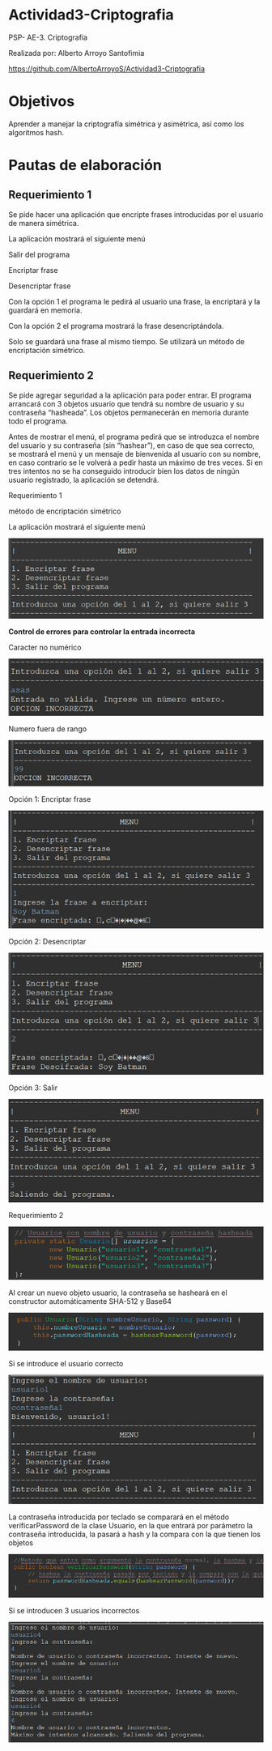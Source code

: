 # Actividad3-Criptografia
PSP- AE-3. Criptografía

Realizada por:
Alberto Arroyo Santofimia

https://github.com/AlbertoArroyoS/Actividad3-Criptografia


# Objetivos
Aprender a manejar la criptografía simétrica y asimétrica, así como los algoritmos hash.

# Pautas de elaboración

## Requerimiento 1

Se pide hacer una aplicación que encripte frases introducidas por el usuario de manera simétrica.

La aplicación mostrará el siguiente menú

Salir del programa

Encriptar frase

Desencriptar frase

Con la opción 1 el programa le pedirá al usuario una frase, la encriptará y la guardará en memoria.

Con la opción 2 el programa mostrará la frase desencriptándola.

Solo se guardará una frase al mismo tiempo. Se utilizará un método de encriptación simétrico.

## Requerimiento 2

Se pide agregar seguridad a la aplicación para poder entrar. El programa arrancará con 3 objetos usuario que tendrá su nombre de usuario y su contraseña “hasheada”. Los objetos permanecerán en memoria durante todo el programa.

Antes de mostrar el menú, el programa pedirá que se introduzca el nombre del usuario y su contraseña (sin “hashear”), en caso de que sea correcto, se mostrará el menú y un mensaje de bienvenida al usuario con su nombre, en caso contrario se le volverá a pedir hasta un máximo de tres veces. Si en tres intentos no se ha conseguido introducir bien los datos de ningún usuario registrado, la aplicación se detendrá.

Requerimiento 1

método de encriptación simétrico

La aplicación mostrará el siguiente menú

![Imagen](imgReadme/image1.png)

**Control de errores para controlar la entrada incorrecta**

Caracter no numérico

![Imagen](imgReadme/image2.png)

Numero fuera de rango

![Imagen](imgReadme/image3.png)

Opción 1: Encriptar frase

![Imagen](imgReadme/image4.png)

Opción 2: Desencriptar

![Imagen](imgReadme/image5.png)

Opción 3: Salir

![Imagen](imgReadme/image6.png)

Requerimiento 2

![Imagen](imgReadme/image7.png)

Al crear un nuevo objeto usuario, la contraseña se hasheará en el
constructor automáticamente SHA-512 y Base64

![Imagen](imgReadme/image8.png)

Si se introduce el usuario correcto

![Imagen](imgReadme/image9.png)

La contraseña introducida por teclado se comparará en el método
verificarPassword de la clase Usuario, en la que entrará por parámetro
la contraseña introducida, la pasará a hash y la compara con la que
tienen los objetos

![Imagen](imgReadme/image10.png)

Si se introducen 3 usuarios incorrectos

![Imagen](imgReadme/image11.png)

